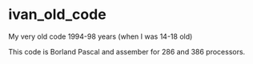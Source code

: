 ivan_old_code
=============

My very old code 1994-98 years (when I was 14-18 old)

This code is Borland Pascal and assember for 286 and 386 processors.
